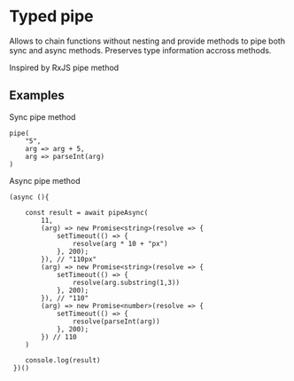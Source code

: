 # Typed pipe

Allows to chain functions without nesting and provide methods to pipe both sync and async methods.
Preserves type information accross methods.

Inspired by RxJS pipe method

## Examples

Sync pipe method

```
pipe(    
    "5",
    arg => arg + 5,
    arg => parseInt(arg)
)

```

Async pipe method

```
(async (){

    const result = await pipeAsync(
        11,
        (arg) => new Promise<string>(resolve => {
            setTimeout(() => {
                resolve(arg * 10 + "px")
            }, 200);
        }), // "110px"
        (arg) => new Promise<string>(resolve => {
            setTimeout(() => {
                resolve(arg.substring(1,3))
            }, 200);
        }), // "110"
        (arg) => new Promise<number>(resolve => {
            setTimeout(() => {
                resolve(parseInt(arg))
            }, 200);
        }) // 110
    )

    console.log(result) 
 })()
 ```
